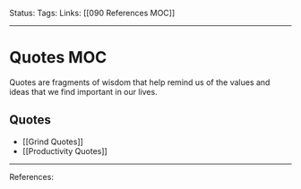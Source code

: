 Status:
Tags:
Links: [[090 References MOC]]
___
# Quotes MOC
Quotes are fragments of wisdom that help remind us of the values and ideas that we find important in our lives.
## Quotes
- [[Grind Quotes]]
- [[Productivity Quotes]]
___
References: